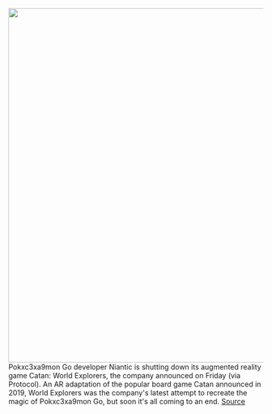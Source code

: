 <img src='https://cdn.vox-cdn.com/thumbor/ePlhAIz3-m_kDtL4xg6nIFLD-LY=/0x0:2048x1229/1200x800/filters:focal(861x452:1187x778)/cdn.vox-cdn.com/uploads/chorus_image/image/69874502/Launch_Key_Art_v2.11_logo.0.jpg' width='700px' /><br/>
Pokxc3xa9mon Go developer Niantic is shutting down its augmented reality game Catan: World Explorers, the company announced on Friday (via Protocol). An AR adaptation of the popular board game Catan announced in 2019, World Explorers was the company's latest attempt to recreate the magic of Pokxc3xa9mon Go, but soon it's all coming to an end.
<a href='https://www.theverge.com/2021/9/17/22680166/niantic-catan-world-explorers-shutdown-early-access'> Source <a/>